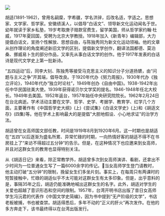 ![](https://s2.loli.net/2022/08/12/e8xbcA3pfwj61tJ.jpg)

胡适(1891-1962)，曾用名嗣穈，字希疆，学名洪骍，后改名适，字适之。思想家、文学家、哲学家。安徽绩溪人，以倡导“白话文”、领导新文化运动闻名于世。幼年就读于家乡私塾，19岁考取庚子赔款官费生，留学美国，师从哲学家约翰·杜威，1917年夏回国，受聘为北京大学教授。1918年加入《新青年》编辑部，大力提倡白话文，宣扬个性解放、思想自由，与陈独秀同为新文化运动领袖。他的文章从创作理论的角度阐述新旧文学的区别，提倡新文学创作，翻译法国都德、莫泊桑、挪威易卜生的部分作品，又率先从事白话文学的创作。他于1917年发表的白话诗是现代文学史上第一批新诗。

“五四运动”后，同李大钊、陈独秀等接受马克思主义的知识分子分道扬镳，由“问题与主义之争”开其端，倡导改良。于1920年代办《努力周报》，1930年代办《独立评论》，1940年代办“独立时论社”，1949年创办《自由中国》。1938-1942年出任中华民国驻美大使。1939年获得诺贝尔文学奖的提名。1946-1948年任北大校长。1949年去美国。1952年返台，1957年始任中央研究院院长。1962年2月24日在台北病逝。学术活动主要在文学、哲学、史学、考据学、教育学、红学几个方面，主要著作有《中国哲学史大纲》(上)《尝试集》《白话文学史》(上)和《胡适文存》(四集)等。他在学术上影响最大的是提倡"大胆地假设、小心地求证"的治学方法。

胡适曾在女高师国文部任教，时间是1919年8月到1920年6月。这一时期也是胡适在“五四”以后逐渐为盛名所累、异常忙碌的时期，一向热情好客的胡适不得不在书房挂上了“来访不得超过五分钟”的告示。但是，在这种情况下也应邀来到女高师，并且对这群女生的教育也显得特别关注。

从《胡适日记》来看，除正常教学外，胡适曾多次到女高师演讲、看剧，还拿出不少时间为一位普通女生写了一篇6000余字的传记。当女高师学生登门请教时，他主动打破“五分钟”的限制，挽留女生们多坐片刻。事实上，在每周只有两课时的短暂接触中，忙碌的胡适似乎不太可能对这群女生有太多印象。但是，出乎意料的是，事隔35年之后，胡适仍能准确地喊出这群女生的名字。此外，胡适对学生的关爱也超越了意识形态和空间的限制。1957年，台湾开明书店出版了昔日女高师学生冯沅君的代表作《中国文学史简编》，因为书中提到“无产阶级的文学”，书店老板被捕，书也被查禁。胡适得悉后，多年不动的“正义的肝火”再次发作。在他的多方奔走下，该书最终得以在台湾出版发行。